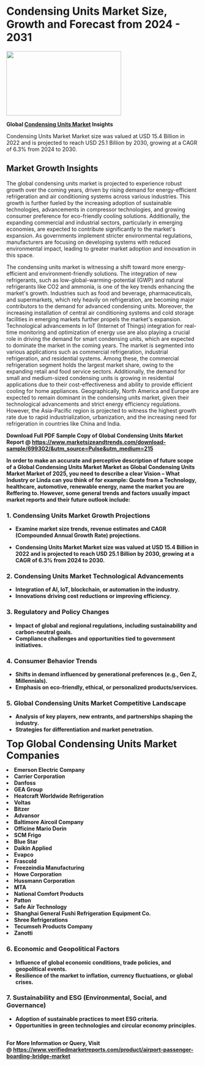 <H1>Condensing Units Market Size, Growth and Forecast from 2024 - 2031</H1><img class="aligncenter size-medium wp-image-584254" src="https://thirdeyenews.in/wp-content/uploads/2024/09/Global-Market-Research-300x168.jpeg" alt="" width="300" height="168" /><p><strong>Global&nbsp;<a href="https://www.marketsizeandtrends.com/download-sample/699302/&amp;utm_source=Pulse&amp;utm_medium=215">Condensing Units Market</a> Insights</strong></p><p>Condensing Units Market Market size was valued at USD 15.4 Billion in 2022 and is projected to reach USD 25.1 Billion by 2030, growing at a CAGR of 6.3% from 2024 to 2030.</p><p><h2>Market Growth Insights</h2> <p>The global condensing units market is projected to experience robust growth over the coming years, driven by rising demand for energy-efficient refrigeration and air conditioning systems across various industries. This growth is further fueled by the increasing adoption of sustainable technologies, advancements in compressor technologies, and growing consumer preference for eco-friendly cooling solutions. Additionally, the expanding commercial and industrial sectors, particularly in emerging economies, are expected to contribute significantly to the market's expansion. As governments implement stricter environmental regulations, manufacturers are focusing on developing systems with reduced environmental impact, leading to greater market adoption and innovation in this space.</p> <p><strong></strong></p> <p>The condensing units market is witnessing a shift toward more energy-efficient and environment-friendly solutions. The integration of new refrigerants, such as low-global-warming-potential (GWP) and natural refrigerants like CO2 and ammonia, is one of the key trends enhancing the market's growth. Industries such as food and beverage, pharmaceuticals, and supermarkets, which rely heavily on refrigeration, are becoming major contributors to the demand for advanced condensing units. Moreover, the increasing installation of central air conditioning systems and cold storage facilities in emerging markets further propels the market's expansion. Technological advancements in IoT (Internet of Things) integration for real-time monitoring and optimization of energy use are also playing a crucial role in driving the demand for smart condensing units, which are expected to dominate the market in the coming years. The market is segmented into various applications such as commercial refrigeration, industrial refrigeration, and residential systems. Among these, the commercial refrigeration segment holds the largest market share, owing to the expanding retail and food service sectors. Additionally, the demand for small and medium-sized condensing units is growing in residential applications due to their cost-effectiveness and ability to provide efficient cooling for home appliances. Geographically, North America and Europe are expected to remain dominant in the condensing units market, given their technological advancements and strict energy efficiency regulations. However, the Asia-Pacific region is projected to witness the highest growth rate due to rapid industrialization, urbanization, and the increasing need for refrigeration in countries like China and India. <p><strong></p><p><span class=""><strong>Download Full PDF Sample Copy of Global Condensing Units Market Report</strong> @ <a href="https://www.marketsizeandtrends.com/download-sample/699302/&amp;utm_source=Pulse&amp;utm_medium=215" target="_blank">https://www.marketsizeandtrends.com/download-sample/699302/&amp;utm_source=Pulse&amp;utm_medium=215</a></span></p><p>In order to make an accurate and perceptive description of future scope of a Global&nbsp;Condensing Units Market Market as Global&nbsp;Condensing Units Market Market of 2025, you need to describe a clear Vision &ndash; What Industry or Linda can you think of for example: Quote from a Technology, healthcare, automotive, renewable energy, name the market you are Reffering to. However, some general trends and factors usually impact market reports and their future outlook include:</p><h3>1.&nbsp;<strong>Condensing Units Market Growth Projections</strong></h3><ul><li>Examine market size trends, revenue estimates and CAGR (Compounded Annual Growth Rate) projections.</li><li><p>Condensing Units Market Market size was valued at USD 15.4 Billion in 2022 and is projected to reach USD 25.1 Billion by 2030, growing at a CAGR of 6.3% from 2024 to 2030.</p></li></ul><h3>2.&nbsp;<strong>Condensing Units Market Technological Advancements</strong></h3><ul><li>Integration of AI, IoT, blockchain, or automation in the industry.</li><li>Innovations driving cost reductions or improving efficiency.</li></ul><h3>3.&nbsp;<strong>Regulatory and Policy Changes</strong></h3><ul><li>Impact of global and regional regulations, including sustainability and carbon-neutral goals.</li><li>Compliance challenges and opportunities tied to government initiatives.</li></ul><h3>4.&nbsp;<strong>Consumer Behavior Trends</strong></h3><ul><li>Shifts in demand influenced by generational preferences (e.g., Gen Z, Millennials).</li><li>Emphasis on eco-friendly, ethical, or personalized products/services.</li></ul><h3>5.&nbsp;<strong>Global Condensing Units Market Competitive Landscape</strong></h3><ul><li>Analysis of key players, new entrants, and partnerships shaping the industry.</li><li>Strategies for differentiation and market penetration.</li></ul><p data-pm-slice="1 1 []"><span style="color: inherit; font-family: inherit; font-size: 25px;">Top Global Condensing Units Market Companies</span></p><div class="" data-test-id=""><p><li>Emerson Electric Company</li><li> Carrier Corporation</li><li> Danfoss</li><li> GEA Group</li><li> Heatcraft Worldwide Refrigeration</li><li> Voltas</li><li> Bitzer</li><li> Advansor</li><li> Baltimore Aircoil Company</li><li> Officine Mario Dorin</li><li> SCM Frigo</li><li> Blue Star</li><li> Daikin Applied</li><li> Evapco</li><li> Frascold</li><li> Freezeindia Manufacturing</li><li> Howe Corporation</li><li> Hussmann Corporation</li><li> MTA</li><li> National Comfort Products</li><li> Patton</li><li> Safe Air Technology</li><li> Shanghai General Fushi Refrigeration Equipment Co.</li><li> Shree Refrigerations</li><li> Tecumseh Products Company</li><li> Zanotti</li></p></div><h3>6.&nbsp;<strong>Economic and Geopolitical Factors</strong></h3><ul><li>Influence of global economic conditions, trade policies, and geopolitical events.</li><li>Resilience of the market to inflation, currency fluctuations, or global crises.</li></ul><h3>7.&nbsp;<strong>Sustainability and ESG (Environmental, Social, and Governance)</strong></h3><ul><li>Adoption of sustainable practices to meet ESG criteria.</li><li>Opportunities in green technologies and circular economy principles.</li></ul><h2><strong style="font-size: 14px;">For More Information or Query, Visit @&nbsp;</strong><a style="background-color: #ffffff; font-size: 14px;" href="https://www.marketsizeandtrends.com/report/condensing-units-market/" target="_blank">https://www.verifiedmarketreports.com/product/airport-passenger-boarding-bridge-market</a></h2>
